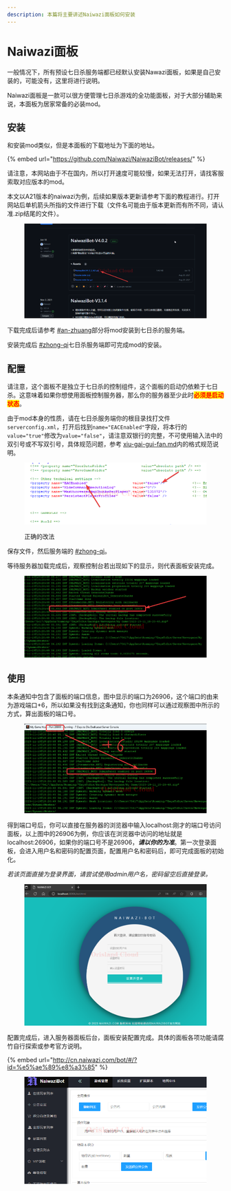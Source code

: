 ```yaml
---
description: 本篇将主要讲述Naiwazi面板如何安装
---
```


# Naiwazi面板

一般情况下，所有预设七日杀服务端都已经默认安装Nawazi面板，如果是自己安装的，可能没有，这里将进行说明。

Naiwazi面板是一款可以很方便管理七日杀游戏的全功能面板，对于大部分辅助来说，本面板为居家常备的必装mod。

## 安装

和安装mod类似，但是本面板的下载地址为下面的地址。

{% embed url="https://github.com/Naiwazi/NaiwaziBot/releases/" %}

请注意，本网站由于不在国内，所以打开速度可能较慢，如果无法打开，请找客服索取对应版本的mod。

本文以A21版本的naiwazi为例，后续如果版本更新请参考下面的教程进行。打开网站后单机箭头所指的文件进行下载（文件名可能由于版本更新而有所不同，请认准.zip结尾的文件）。

<figure><img src="../../.gitbook/assets/chrome_YBKVvYXDrt.png" alt=""><figcaption></figcaption></figure>

下载完成后请参考 [#an-zhuang](mod-an-zhuang.md#an-zhuang "mention")部分将mod安装到七日杀的服务端。

安装完成后 [#zhong-qi](qi-dong-guan-bi-zhong-qi.md#zhong-qi "mention")七日杀服务端即可完成mod的安装。

## 配置

请注意，这个面板不是独立于七日杀的控制组件，这个面板的启动仍依赖于七日杀。这意味着如果你想使用面板控制服务器，那么你的服务器至少此时<mark style="color:red;">**必须是启动状态**</mark>。

由于mod本身的性质，请在七日杀服务端你的根目录找打文件`serverconfig.xml`，打开后找到`name="EACEnabled"`字段，将本行的`value="true"`修改为`value="false"`，请注意双银行的完整，不可使用输入法中的双引号或不写双引号，具体规范问题，参考 [xiu-gai-gui-fan.md](xi-jie-tiao-zheng/xiu-gai-gui-fan.md "mention")内的格式规范说明。

<figure><img src="../../.gitbook/assets/notepad++_FX5pemT4oY.png" alt=""><figcaption><p>正确的改法</p></figcaption></figure>

保存文件，然后服务端的 [#zhong-qi](qi-dong-guan-bi-zhong-qi.md#zhong-qi "mention")。

等待服务器加载完成后，观察控制台若出现如下的显示，则代表面板安装完成。

<figure><img src="../../.gitbook/assets/image (45).png" alt=""><figcaption></figcaption></figure>

## 使用

本条通知中包含了面板的端口信息，图中显示的端口为26906，这个端口的由来为游戏端口+6，所以如果没有找到这条通知，你也同样可以通过观察图中所示的方式，算出面板的端口号。

<figure><img src="../../.gitbook/assets/image (46).png" alt=""><figcaption></figcaption></figure>

得到端口号后，你可以直接在服务器的浏览器中输入localhost:刚才的端口号访问面板，以上图中的26906为例，你应该在浏览器中访问的地址就是localhost:26906，如果你的端口号不是26906，_**请以你的为准**_。第一次登录面板，会进入用户名和密码的配置页面，配置用户名和密码后，即可完成面板的初始化。

_若该页面直接为登录界面，请尝试使用admin用户名，密码留空后直接登录。_

<figure><img src="../../.gitbook/assets/msedge_RzhNCreaCi.png" alt=""><figcaption></figcaption></figure>

配置完成后，进入服务器面板后台，面板安装配置完成。具体的面板各项功能请腐竹自行探索或参考官方说明。

{% embed url="http://cn.naiwazi.com/bot/#/?id=%e5%ae%89%e8%a3%85" %}

<figure><img src="../../.gitbook/assets/chrome_5xfKxe2bXS.png" alt=""><figcaption></figcaption></figure>
